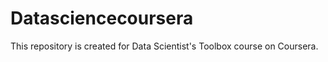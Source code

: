 Datasciencecoursera
===================

This repository is created for Data Scientist's Toolbox course on Coursera.
